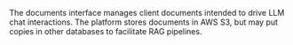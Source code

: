 The documents interface manages client documents intended to drive LLM
chat interactions. The platform stores documents in AWS S3, but may
put copies in other databases to facilitate RAG pipelines.
